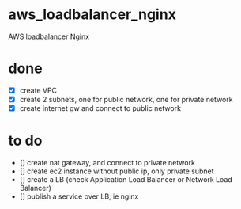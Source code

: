 # aws_loadbalancer_nginx
AWS loadbalancer Nginx


# done
- [x] create VPC
- [x] create 2 subnets, one for public network, one for private network
- [x] create internet gw and connect to public network

# to do
- [] create nat gateway, and connect to private network
- [] create ec2 instance without public ip, only private subnet
- [] create a LB (check Application Load Balancer or Network Load Balancer)
- [] publish a service over LB, ie nginx

